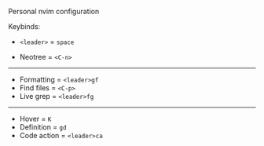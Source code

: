 Personal nvim configuration

Keybinds:
- `<leader>` = `space`

- Neotree = `<C-n>`

---
- Formatting = `<leader>gf`
- Find files = `<C-p>`
- Live grep = `<leader>fg`

---
- Hover = `K`
- Definition = `gd`
- Code action = `<leader>ca`
